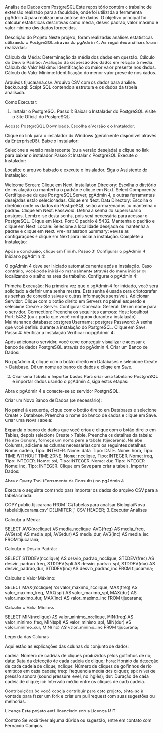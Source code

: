 Análise de Dados com PostgreSQL
Este repositório contém o trabalho de extensão realizado para a faculdade, onde foi utilizada a ferramenta pgAdmin 4 para realizar uma análise de dados. O objetivo principal foi calcular estatísticas descritivas como média, desvio padrão, valor máximo e valor mínimo dos dados fornecidos.

Descrição do Projeto
Neste projeto, foram realizadas análises estatísticas utilizando o PostgreSQL através do pgAdmin 4. As seguintes análises foram realizadas:

Cálculo da Média: Determinação da média dos dados em questão.
Cálculo do Desvio Padrão: Avaliação da dispersão dos dados em relação à média.
Cálculo do Valor Máximo: Identificação do maior valor presente nos dados.
Cálculo do Valor Mínimo: Identificação do menor valor presente nos dados.

Arquivos
tijucarana.csv: Arquivo CSV com os dados para análise.
backup.sql: Script SQL contendo a estrutura e os dados da tabela analisada.

Como Executar:

1. Instalar o PostgreSQL
Passo 1: Baixar o Instalador do PostgreSQL
Visite o Site Oficial do PostgreSQL:

Acesse PostgreSQL Downloads.
Escolha a Versão e o Instalador:

Clique no link para o instalador do Windows (geralmente disponível através da EnterpriseDB).
Baixe o Instalador:

Selecione a versão mais recente (ou a versão desejada) e clique no link para baixar o instalador.
Passo 2: Instalar o PostgreSQL
Execute o Instalador:

Localize o arquivo baixado e execute o instalador.
Siga o Assistente de Instalação:

Welcome Screen: Clique em Next.
Installation Directory: Escolha o diretório de instalação ou mantenha o padrão e clique em Next.
Select Components: Certifique-se de que PostgreSQL Server, pgAdmin 4, e outras ferramentas desejadas estão selecionadas. Clique em Next.
Data Directory: Escolha o diretório onde os dados do PostgreSQL serão armazenados ou mantenha o padrão. Clique em Next.
Password: Defina a senha do superusuário postgres. Lembre-se desta senha, pois será necessária para acessar o PostgreSQL. Clique em Next.
Port: O padrão é 5432. Mantenha o padrão e clique em Next.
Locale: Selecione a localidade desejada ou mantenha a padrão e clique em Next.
Pre-Installation Summary: Revise as configurações e clique em Next para iniciar a instalação.
Complete a Instalação:

Após a conclusão, clique em Finish.
Passo 3: Configurar o pgAdmin 4
Iniciar o pgAdmin 4:

O pgAdmin 4 deve ser iniciado automaticamente após a instalação. Caso contrário, você pode iniciá-lo manualmente através do menu iniciar ou localizando o atalho na área de trabalho.
Configurar o pgAdmin 4:

Primeira Execução: Na primeira vez que o pgAdmin 4 for iniciado, você será solicitado a definir uma senha mestra. Esta senha é usada para criptografar as senhas de conexão salvas e outras informações sensíveis.
Adicionar Servidor: Clique com o botão direito em Servers no painel esquerdo e selecione Create > Server.
Configurar Conexão:
General: Dê um nome para o servidor.
Connection: Preencha os seguintes campos:
Host: localhost
Port: 5432 (ou a porta que você configurou durante a instalação)
Maintenance database: postgres
Username: postgres
Password: A senha que você definiu durante a instalação do PostgreSQL.
Clique em Save.
Passo 4: Verificar a Instalação
Verificar no pgAdmin 4:

Após adicionar o servidor, você deve conseguir visualizar e acessar o banco de dados PostgreSQL através do pgAdmin 4.
Criar um Banco de Dados:

No pgAdmin 4, clique com o botão direito em Databases e selecione Create > Database.
Dê um nome ao banco de dados e clique em Save.



2. Criar uma Tabela e Importar Dados
Para criar uma tabela no PostgreSQL e importar dados usando o pgAdmin 4, siga estas etapas:

Abra o pgAdmin 4 e conecte-se ao servidor PostgreSQL.

Criar um Novo Banco de Dados (se necessário):

No painel à esquerda, clique com o botão direito em Databases e selecione Create > Database.
Preencha o nome do banco de dados e clique em Save.
Criar uma Nova Tabela:

Expanda o banco de dados que você criou e clique com o botão direito em Tables, depois selecione Create > Table.
Preencha os detalhes da tabela:
Na aba General, forneça um nome para a tabela (tijucarana).
Na aba Columns, adicione as colunas necessárias com os seguintes detalhes:
Nome: cadeia, Tipo: INTEGER.
Nome: data, Tipo: DATE.
Nome: hora, Tipo: TIME WITHOUT TIME ZONE.
Nome: ncclique, Tipo: INTEGER.
Nome: freq, Tipo: INTEGER.
Nome: spl, Tipo: INTEGER.
Nome: dur, Tipo: INTEGER.
Nome: inc, Tipo: INTEGER.
Clique em Save para criar a tabela.
Importar Dados:

Abra o Query Tool (Ferramenta de Consulta) no pgAdmin 4.

Execute o seguinte comando para importar os dados do arquivo CSV para a tabela criada:


COPY public.tijucarana 
FROM 'C:\Tabelas para analisar Biologia\Nova tabela\tijucarana.csv'
DELIMITER ','
CSV HEADER;
3. Executar Análises


Calcular a Média:

SELECT 
    AVG(ncclique) AS media_ncclique,
    AVG(freq) AS media_freq,
    AVG(spl) AS media_spl,
    AVG(dur) AS media_dur,
    AVG(inc) AS media_inc
FROM 
    tijucarana;


Calcular o Desvio Padrão:

SELECT 
    STDDEV(ncclique) AS desvio_padrao_ncclique,
    STDDEV(freq) AS desvio_padrao_freq,
    STDDEV(spl) AS desvio_padrao_spl,
    STDDEV(dur) AS desvio_padrao_dur,
    STDDEV(inc) AS desvio_padrao_inc
FROM 
    tijucarana;


Calcular o Valor Máximo:

SELECT 
    MAX(ncclique) AS valor_maximo_ncclique,
    MAX(freq) AS valor_maximo_freq,
    MAX(spl) AS valor_maximo_spl,
    MAX(dur) AS valor_maximo_dur,
    MAX(inc) AS valor_maximo_inc
FROM 
    tijucarana;


Calcular o Valor Mínimo:

SELECT
    MIN(ncclique) AS valor_minimo_ncclique,
    MIN(freq) AS valor_minimo_freq,
    MIN(spl) AS valor_minimo_spl,
    MIN(dur) AS valor_minimo_dur,
    MIN(inc) AS valor_minimo_inc
FROM
    tijucarana;


Legenda das Colunas

Aqui estão as explicações das colunas do conjunto de dados:

cadeia: Número de cadeias de cliques produzidos pelos golfinhos de rio;
data: Data da detecção de cada cadeia de clique;
hora: Horário da detecção de cada cadeia de clique;
nclique: Número de cliques de golfinhos de rio emitidos em cada cadeia;
freq: Frequência média dos cliques;
spl: Nível de pressão sonora (sound pressure level, no inglês);
dur: Duração de cada cadeia de clique;
ici: Intervalo médio entre os cliques de cada cadeia.
    
Contribuições
Se você deseja contribuir para este projeto, sinta-se à vontade para fazer um fork e criar um pull request com suas sugestões ou melhorias.

Licença
Este projeto está licenciado sob a Licença MIT.

Contato
Se você tiver alguma dúvida ou sugestão, entre em contato com Fernando Campos.
